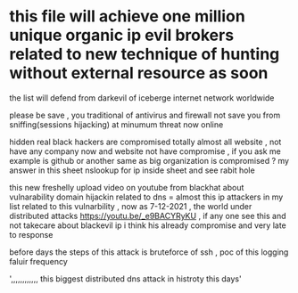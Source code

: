 # this file will achieve one million unique organic ip evil brokers related to new technique of hunting without external resource as soon

the list will defend from darkevil of iceberge internet network worldwide 

please be save , you traditional of antivirus and firewall not save you from sniffing(sessions hijacking) at minumum threat now online 

hidden real black hackers are compromised totally almost all website , not have any company now and website not have compromise , if you ask me example is github or another same as big organization is compromised ? my answer in this sheet nslookup for ip inside sheet and see rabit hole

this new freshelly upload video on youtube from blackhat about vulnarability domain hijackin related to dns = almost this ip attackers in my list  related to this vulnarbility , now as 7-12-2021 , the world under distributed attacks https://youtu.be/_e9BACYRyKU , if any one see this and not takecare about blackevil ip i think his already compromise and very late to response

before days the steps of this attack is bruteforce of ssh , poc of this logging faluir frequency 

',,,,,,,,,,,, this biggest distributed dns attack in histroty this days'
